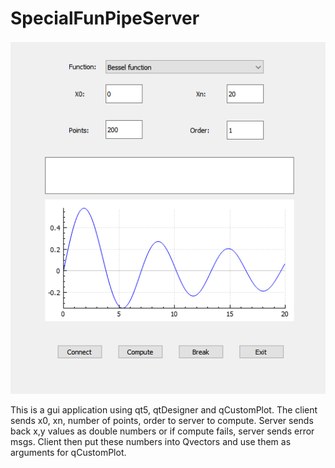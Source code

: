 # SpecialFunPipeServer
![gui](/gui.png)

This is a gui application using qt5, qtDesigner and qCustomPlot. 
The client sends x0, xn, number of points, order to server to compute.
Server sends back x,y values as double numbers or if compute fails, server sends error msgs. 
Client then put these numbers into Qvectors and use them as arguments for qCustomPlot.
